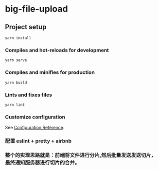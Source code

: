 # big-file-upload

## Project setup

```
yarn install
```

### Compiles and hot-reloads for development

```
yarn serve
```

### Compiles and minifies for production

```
yarn build
```

### Lints and fixes files

```
yarn lint
```

### Customize configuration

See [Configuration Reference](https://cli.vuejs.org/config/).

### 配置 eslint + pretty + airbnb

### 整个的实现思路就是：前端将文件进行分片,然后批量发送发送切片，最终通知服务器进行切片的合并。

